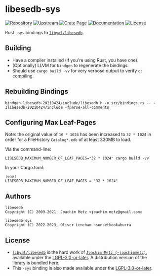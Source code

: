 # libesedb-sys

[![Repository](https://img.shields.io/static/v1?label=GitHub&message=Repository&color=9f7be1&logo=github)](https://github.com/sunsetkookaburra/rust-libesedb)
[![Upstream](https://img.shields.io/static/v1?label=GitHub&message=Upstream&color=9f7be1&logo=github)](https://github.com/libyal/libesedb)
[![Crate Page](https://img.shields.io/crates/v/libesedb?logo=rust)](https://crates.io/crates/libesedb-sys)
[![Documentation](https://img.shields.io/docsrs/libesedb?logo=rust)](https://docs.rs/libesedb-sys)
[![License](https://img.shields.io/crates/l/libesedb)](https://github.com/sunsetkookaburra/rust-libesedb/blob/main/COPYING.LESSER)

Rust `-sys` bindings to [`libyal/libesedb`](https://github.com/libyal/libesedb).

## Building

* Have a compiler installed (if you're using Rust, you have one).
* (Optionally) LLVM for `bindgen` to regenerate the bindings.
* Should use `cargo build -vv` for very verbose output to verify `cc` compiling.

## Rebuilding Bindings

```
bindgen libesedb-20210424/include/libesedb.h -o src/bindings.rs -- -Ilibesedb-20210424/include -fparse-all-comments
```

## Configuring Max Leaf-Pages

Note: the original value of `16 * 1024` has been increased to `32 * 1024` in order for a FileHistory `Catalog*.edb` of at least 330MB to load.

Via the command-line:

```
LIBESEDB_MAXIMUM_NUMBER_OF_LEAF_PAGES="32 * 1024" cargo build -vv
```

In your Cargo.toml:

```
[env]
LIBESEDB_MAXIMUM_NUMBER_OF_LEAF_PAGES = "32 * 1024"
```

## Authors

```
libesedb
Copyright (C) 2009-2021, Joachim Metz <joachim.metz@gmail.com>

libesedb-sys
Copyright (C) 2022-2023, Oliver Lenehan ~sunsetkookaburra
```

## License

* [`libyal/libesedb`](https://github.com/libyal/libesedb) is the hard work of [`Joachim Metz (~joachimmetz)`](https://github.com/joachimmetz), available under the [LGPL-3.0-or-later](./COPYING.LESSER). A distribution version of the library is bundled here.
* This `-sys` binding is also made available under the [LGPL-3.0-or-later](./COPYING.LESSER).
